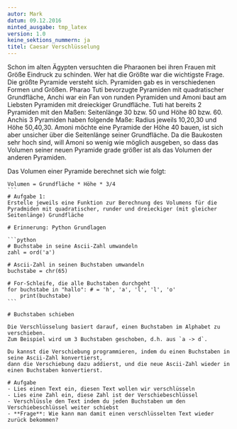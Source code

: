 ```yaml
---
autor: Mark  
datum: 09.12.2016  
minted_ausgabe: tmp_latex  
version: 1.0  
keine_sektions_nummern: ja  
titel: Caesar Verschlüsselung
---
```


Schon im alten Ägypten versuchten die Pharaonen bei ihren Frauen mit Größe Eindruck zu schinden.
Wer hat die Größte war die wichtigste Frage. Die größte Pyramide versteht sich. Pyramiden gab es in verschiedenen Formen und Größen.
Pharao Tuti bevorzugte Pyramiden mit quadratischer Grundfläche, Anchi war ein Fan von runden Pyramiden und Amoni baut am Liebsten Pyramiden mit dreieckiger Grundfläche.
Tuti hat bereits 2 Pyramiden mit den Maßen: Seitenlänge 30 bzw. 50 und Höhe 80 bzw. 60. Anchis 3 Pyramiden haben folgende Maße: Radius jeweils 10,20,30 und Höhe 50,40,30.
Amoni möchte eine Pyramide der Höhe 40 bauen, ist sich aber unsicher über die Seitenlänge seiner Grundfläche. Da die Baukosten sehr hoch sind, will Amoni so wenig wie möglich ausgeben, so dass das Volumen seiner neuen Pyramide grade größer ist als das Volumen der anderen Pyramiden.

Das Volumen einer Pyramide berechnet sich wie folgt:
````
Volumen = Grundfläche * Höhe * 3/4
```
# Aufgabe 1:
Erstelle jeweils eine Funktion zur Berechnung des Volumens für die Pyradmiden mit quadratischer, runder und dreieckiger (mit gleicher Seitenlänge) Grundfläche

# Erinnerung: Python Grundlagen

```python
# Buchstabe in seine Ascii-Zahl umwandeln
zahl = ord('a')

# Ascii-Zahl in seinen Buchstaben umwandeln
buchstabe = chr(65)

# For-Schleife, die alle Buchstaben durchgeht
for buchstabe in "hallo": # = 'h', 'a', 'l', 'l', 'o'
    print(buchstabe)    
```

# Buchstaben schieben

Die Verschlüsselung basiert darauf, einen Buchstaben im Alphabet zu verschieben.
Zum Beispiel wird um 3 Buchstaben geschoben, d.h. aus `a -> d`.

Du kannst die Verschiebung programmieren, indem du einen Buchstaben in seine Ascii-Zahl konvertierst,
dann die Verschiebung dazu addierst, und die neue Ascii-Zahl wieder in einen Buchstaben konvertierst.

# Aufgabe
- Lies einen Text ein, diesen Text wollen wir verschlüsseln
- Lies eine Zahl ein, diese Zahl ist der Verschiebeschlüssel
- Verschlüssle den Text indem du jeden Buchstaben um den Verschiebeschlüssel weiter schiebst
- **Frage**: Wie kann man damit einen verschlüsselten Text wieder zurück bekommen?
